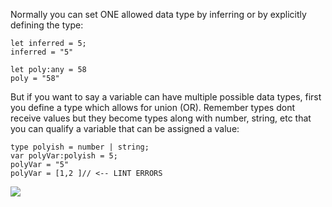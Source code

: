 
Normally you can set ONE allowed data type by inferring or by explicitly defining the type:
```
let inferred = 5;
inferred = "5"

let poly:any = 58
poly = "58"
```

But if you want to say a variable can have multiple possible data types, first you define a type which allows for union (OR). Remember types dont receive values but they become types along with number, string, etc that you can qualify a variable that can be assigned a value:

```
type polyish = number | string;
var polyVar:polyish = 5;
polyVar = "5"
polyVar = [1,2 ]// <-- LINT ERRORS
```


![](https://i.imgur.com/6z25f9p.png)
